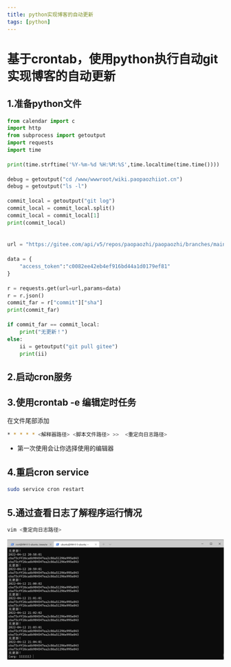 ```yaml
---
title: python实现博客的自动更新
tags: [python]
---
```


# 基于crontab，使用python执行自动git实现博客的自动更新

## 1.准备python文件

```python
from calendar import c
import http
from subprocess import getoutput
import requests
import time

print(time.strftime('%Y-%m-%d %H:%M:%S',time.localtime(time.time())))

debug = getoutput("cd /www/wwwroot/wiki.paopaozhiiot.cn")
debug = getoutput("ls -l")

commit_local = getoutput("git log")
commit_local = commit_local.split()
commit_local = commit_local[1]
print(commit_local)


url = "https://gitee.com/api/v5/repos/paopaozhi/paopaozhi/branches/main?"

data = {
    "access_token":"c0082ee42eb4ef916bd44a1d0179ef81"
}

r = requests.get(url=url,params=data)
r = r.json()
commit_far = r["commit"]["sha"]
print(commit_far)

if commit_far == commit_local:
    print("无更新！")
else:
    ii = getoutput("git pull gitee")
    print(ii)
```

## 2.启动cron服务

## 3.使用crontab -e 编辑定时任务

在文件尾部添加

```sh
* * * * * <解释器路径> <脚本文件路径> >>  <重定向日志路径>
```

- 第一次使用会让你选择使用的编辑器

## 4.重启cron service

```sh
sudo service cron restart  
```

## 5.通过查看日志了解程序运行情况

```sh
vim <重定向日志路径>
```

![Alt text](figures/202204122104385.png)
